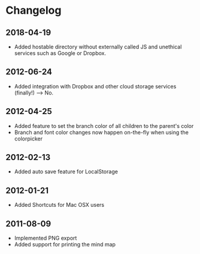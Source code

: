 # Changelog

## 2018-04-19
- Added hostable directory without externally called JS and unethical services such as Google or Dropbox.

## 2012-06-24
- Added integration with Dropbox and other cloud storage services (finally!) --> No.

## 2012-04-25
- Added feature to set the branch color of all children to the parent's color
- Branch and font color changes now happen on-the-fly when using the colorpicker

## 2012-02-13
- Added auto save feature for LocalStorage

## 2012-01-21
- Added Shortcuts for Mac OSX users

## 2011-08-09
- Implemented PNG export
- Added support for printing the mind map
